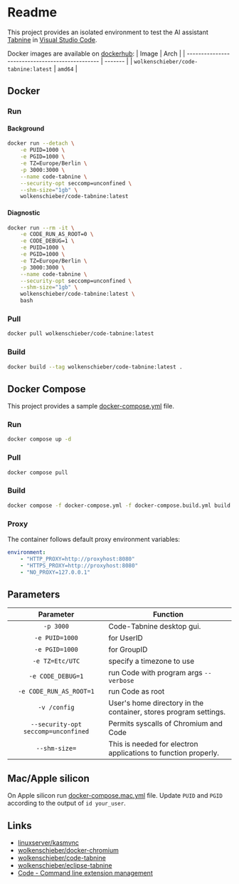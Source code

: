 # Readme

This project provides an isolated environment to test the AI assistant [Tabnine](https://www.tabnine.com/) in [Visual Studio Code](https://code.visualstudio.com/). 

Docker images are available on [dockerhub](https://hub.docker.com/r/wolkenschieber/code-tabnine):
| Image                                           | Arch    |
| ----------------------------------------------- | ------- |
| `wolkenschieber/code-tabnine:latest`         | `amd64` |

## Docker

### Run 

#### Background

```sh
docker run --detach \
    -e PUID=1000 \
    -e PGID=1000 \
    -e TZ=Europe/Berlin \
    -p 3000:3000 \
    --name code-tabnine \
    --security-opt seccomp=unconfined \
    --shm-size="1gb" \
    wolkenschieber/code-tabnine:latest
```
#### Diagnostic

```sh
docker run --rm -it \
    -e CODE_RUN_AS_ROOT=0 \
    -e CODE_DEBUG=1 \
    -e PUID=1000 \
    -e PGID=1000 \
    -e TZ=Europe/Berlin \
    -p 3000:3000 \
    --name code-tabnine \
    --security-opt seccomp=unconfined \
    --shm-size="1gb" \
    wolkenschieber/code-tabnine:latest \
    bash
```
### Pull

```sh
docker pull wolkenschieber/code-tabnine:latest
```
### Build

```sh
docker build --tag wolkenschieber/code-tabnine:latest .
```

## Docker Compose

This project provides a sample [docker-compose.yml](https://github.com/wolkenschieber/code-tabnine/blob/master/docker-compose.yml) file.

### Run

```sh
docker compose up -d
```
### Pull

```sh
docker compose pull
```
### Build

```sh
docker compose -f docker-compose.yml -f docker-compose.build.yml build
```
### Proxy

The container follows default proxy environment variables:
```yaml
environment:
    - "HTTP_PROXY=http://proxyhost:8080"
    - "HTTPS_PROXY=http://proxyhost:8080"      
    - "NO_PROXY=127.0.0.1"
```
## Parameters

| Parameter | Function |
| :----: | --- |
| `-p 3000` | Code-Tabnine desktop gui. |
| `-e PUID=1000` | for UserID |
| `-e PGID=1000` | for GroupID |
| `-e TZ=Etc/UTC` | specify a timezone to use |
| `-e CODE_DEBUG=1` | run Code with program args `--verbose` |
| `-e CODE_RUN_AS_ROOT=1` | run Code as root |
| `-v /config` | User's home directory in the container, stores program settings. |
| `--security-opt seccomp=unconfined` | Permits syscalls of Chromium and Code |
| `--shm-size=` | This is needed for electron applications to function properly. |

## Mac/Apple silicon

On Apple silicon run [docker-compose.mac.yml](https://github.com/wolkenschieber/code-tabnine/blob/master/docker-compose.mac.yml) file. Update `PUID` and `PGID` according to the output of `id your_user`.

## Links

* [linuxserver/kasmvnc](https://github.com/linuxserver/docker-baseimage-kasmvnc)
* [wolkenschieber/docker-chromium](https://github.com/wolkenschieber/docker-chromium/tree/master)
* [wolkenschieber/code-tabnine](https://hub.docker.com/r/wolkenschieber/code-tabnine)
* [wolkenschieber/eclipse-tabnine](https://hub.docker.com/r/wolkenschieber/eclipse-tabnine)
* [Code - Command line extension management](https://code.visualstudio.com/docs/editor/extension-marketplace)